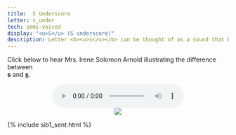 ```yaml
---
title:  S Underscore
letter: s_under
tech: semi-voiced
display: "<u>S</u> (S underscore)"
description: Letter <b><u>s</u></b> can be thought of as a sound that begins as Tanacross <b>s</b> and ends as Tanacross <b>z</b>. This sound occurs only at the start of a syllable.
---
```



Click below to hear Mrs. Irene Solomon Arnold illustrating the difference between <br><b>s</b> and <b><u>s</u></b>.


<center>
<audio controls src="{{ site.baseurl }}/assets/audio/s_s_under_comp.mp3" type="audio/mpeg">Your browser does not support the audio element.</audio><br/>
<img src="{{ site.baseurl }}/assets/gif/s_s_under_comp.gif" border="0">
</center>

{% include sib1_sent.html %}

						